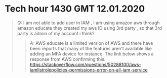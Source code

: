 # Tech hour 1430 GMT 12.01.2020

> *Q:* I am not able to add user in IAM ,  I am using amazon aws through amazon educate they created my aws ID using 3rd party , so that 3rd party is admin of my account i think?
> > *A:* AWS educate is a limited version of AWS and there have been reports that many of the features aren't available like adding an MFA device for instance. The link below shows a response from AWS confirming this. https://stackoverflow.com/questions/50288100/aws-iamlistrolepolicies-permissions-error-on-all-iam-service


